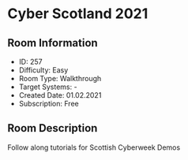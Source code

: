 ﻿# Cyber Scotland 2021

## Room Information
- ID: 257
- Difficulty: Easy
- Room Type: Walkthrough
- Target Systems: -
- Created Date: 01.02.2021
- Subscription: Free

## Room Description
Follow along tutorials for Scottish Cyberweek Demos
